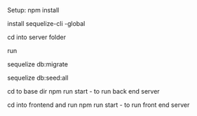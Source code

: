 Setup: 
npm install


install sequelize-cli -global


cd into server folder

run 

sequelize db:migrate

sequelize db:seed:all

cd to base dir
npm run start - to run back end server


cd into frontend and run
npm run start - to run front end server
